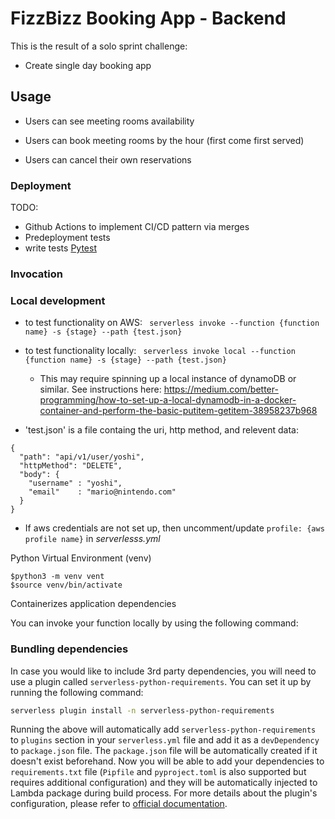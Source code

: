 # FizzBizz Booking App - Backend

This is the result of a solo sprint challenge:
 - Create single day booking app

## Usage

- Users can see meeting rooms availability

- Users can book meeting rooms by the hour (first come first served)

- Users can cancel their own reservations


### Deployment

TODO:
 - Github Actions to implement CI/CD pattern via merges
 - Predeployment tests
 - write tests [Pytest](https://docs.pytest.org/en/stable/)

### Invocation

### Local development

 - to test functionality on AWS:
  ``` serverless invoke --function {function name} -s {stage} --path {test.json}```

  - to test functionality locally:
  ``` serverless invoke local --function {function name} -s {stage} --path {test.json}```
      - This may require spinning up a local instance of dynamoDB or similar. See instructions here: https://medium.com/better-programming/how-to-set-up-a-local-dynamodb-in-a-docker-container-and-perform-the-basic-putitem-getitem-38958237b968

  - 'test.json' is a file containg the uri, http method, and relevent data:
  ```
  {
    "path": "api/v1/user/yoshi",
    "httpMethod": "DELETE",
    "body": {
      "username" : "yoshi",
      "email"    : "mario@nintendo.com"
    }
  }
  ```
  - If aws credentials are not set up, then uncomment/update `profile: {aws profile name}` in _serverlesss.yml_



Python Virtual Environment (venv)
  ```
  $python3 -m venv vent
  $source venv/bin/activate
  ```
Containerizes application dependencies 

You can invoke your function locally by using the following command:

### Bundling dependencies

In case you would like to include 3rd party dependencies, you will need to use a plugin called `serverless-python-requirements`. You can set it up by running the following command:

```bash
serverless plugin install -n serverless-python-requirements
```

Running the above will automatically add `serverless-python-requirements` to `plugins` section in your `serverless.yml` file and add it as a `devDependency` to `package.json` file. The `package.json` file will be automatically created if it doesn't exist beforehand. Now you will be able to add your dependencies to `requirements.txt` file (`Pipfile` and `pyproject.toml` is also supported but requires additional configuration) and they will be automatically injected to Lambda package during build process. For more details about the plugin's configuration, please refer to [official documentation](https://github.com/UnitedIncome/serverless-python-requirements).
